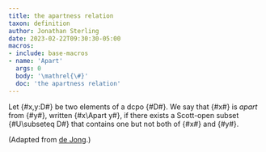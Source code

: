 ```yaml
---
title: the apartness relation
taxon: definition
author: Jonathan Sterling
date: 2023-02-22T09:30:30-05:00
macros:
- include: base-macros 
- name: 'Apart'
  args: 0
  body: '\mathrel{\#}'
  doc: 'the apartness relation'
---
```


Let {#x,y:D#} be two elements of a dcpo {#D#}. We say that {#x#} is *apart* from {#y#}, written {#x\Apart y#}, if there exists a Scott-open subset {#U\subseteq D#} that contains one but not both of {#x#} and {#y#}.

(Adapted from [de Jong](dejong-2021).)

